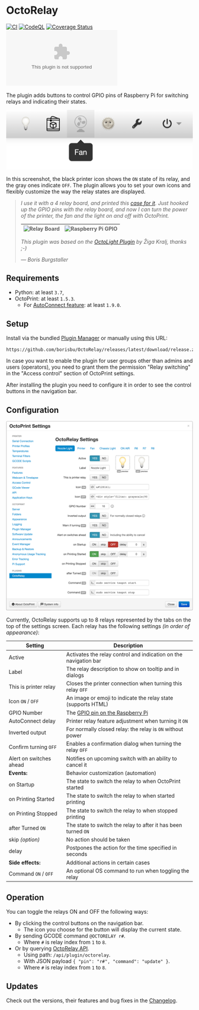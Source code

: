 # OctoRelay

[![CI](https://github.com/borisbu/OctoRelay/actions/workflows/CI.yaml/badge.svg)](https://github.com/borisbu/OctoRelay/actions/workflows/CI.yaml)
[![CodeQL](https://github.com/borisbu/OctoRelay/actions/workflows/codeql.yml/badge.svg)](https://github.com/borisbu/OctoRelay/actions/workflows/codeql.yml)
[![Coverage Status](https://coveralls.io/repos/github/borisbu/OctoRelay/badge.svg?branch=master)](https://coveralls.io/github/borisbu/OctoRelay?branch=master)
[![Downloads of latest release](https://img.shields.io/github/downloads/borisbu/octorelay/latest/release.zip?color=blue)](https://github.com/borisbu/OctoRelay/releases/latest)

The plugin adds buttons to control GPIO pins of Raspberry Pi for switching relays and indicating their states.

![WebUI interface](img/controls.png)

In this screenshot, the black printer icon shows the `ON` state of its relay, and the gray ones indicate `OFF`.
The plugin allows you to set your own icons and flexibly customize the way the relay states are displayed.

> _I use it with a 4 relay board, and printed this
> [case for it](https://www.thingiverse.com/thing:2975944)._
> _Just hooked up the GPIO pins with the relay board, and now I can turn the
> power of the printer, the fan and the light on and off with OctoPrint._
>
> | ![Relay Board](img/relay-raspberry.jpg) | ![Raspberry Pi GPIO](img/rpi_gpio.png) |
> |-----------------------------------------|----------------------------------------|
>
> _This plugin was based on the [OctoLight Plugin](https://github.com/gigibu5/OctoLight) by Žiga Kralj, thanks ;-)_
>
> — _Boris Burgstaller_

## Requirements

- Python: at least `3.7`,
- OctoPrint: at least `1.5.3`.
  - For [AutoConnect feature](https://github.com/borisbu/OctoRelay/blob/master/CHANGELOG.md#330): at least `1.9.0`.

## Setup

Install via the bundled [Plugin Manager](https://docs.octoprint.org/en/master/bundledplugins/pluginmanager.html)
or manually using this URL:

```
https://github.com/borisbu/OctoRelay/releases/latest/download/release.zip
```

In case you want to enable the plugin for user groups other than admins and users (operators), you need to
grant them the permission "Relay switching" in the "Access control" section of OctoPrint settings.

After installing the plugin you need to configure it in order to see the control buttons in the navigation bar.

## Configuration

![Settings panel](img/settings.png)

Currently, OctoRelay supports up to 8 relays represented by the tabs on the top of the settings screen.
Each relay has the following settings *(in order of appearance)*:

| Setting                 | Description                                                      |
|-------------------------|------------------------------------------------------------------|
| Active                  | Activates the relay control and indication on the navigation bar |
| Label                   | The relay description to show on tooltip and in dialogs          |
| This is printer relay   | Closes the printer connection when turning this relay `OFF`      |
| Icon `ON` / `OFF`       | An image or emoji to indicate the relay state (supports HTML)    |
| GPIO Number             | The [GPIO pin on the Raspberry Pi](https://pinout.xyz/)          |
| AutoConnect delay       | Printer relay feature adjustment when turning it `ON`            |
| Inverted output         | For normally closed relay: the relay is `ON` without power       |
| Confirm turning `OFF`   | Enables a confirmation dialog when turning the relay `OFF`       |
| Alert on switches ahead | Notifies on upcoming switch with an ability to cancel it         |
| **Events:**             | Behavior customization (automation)                              |
| on Startup              | The state to switch the relay to when OctoPrint started          |
| on Printing Started     | The state to switch the relay to when started printing           |
| on Printing Stopped     | The state to switch the relay to when stopped printing           |
| after Turned `ON`       | The state to switch the relay to after it has been turned `ON`   |
| skip *(option)*         | No action should be taken                                        |                                 |
| delay                   | Postpones the action for the time specified in seconds           |
| **Side effects:**       | Additional actions in certain cases                              |
| Command `ON` / `OFF`    | An optional OS command to run when toggling the relay            |

## Operation

You can toggle the relays ON and OFF the following ways:

- By clicking the control buttons on the navigation bar.
  - The icon you choose for the button will display the current state.
- By sending GCODE command `@OCTORELAY r#`.
  - Where `#` is relay index from `1` to `8`.
- Or by querying [OctoRelay API](https://docs.octoprint.org/en/master/api/).
  - Using path: `/api/plugin/octorelay`.
  - With JSON payload `{ "pin": "r#", "command": "update" }`.
  - Where `#` is relay index from `1` to `8`.

## Updates

Check out the versions, their features and bug fixes in the [Changelog](CHANGELOG.md).
